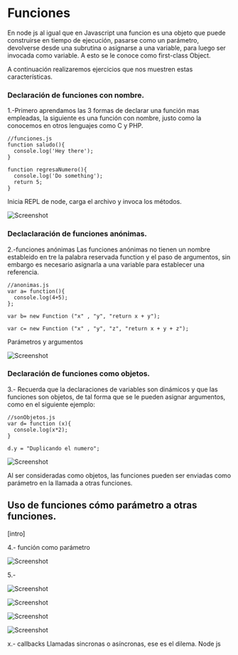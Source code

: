 # Funciones
En node js al igual que en Javascript una funcion es una objeto que puede construirse en tiempo de ejecución, pasarse como un parámetro, devolverse desde una subrutina o asignarse a una variable, para luego ser invocada como variable. A esto se le conoce como first-class Object.

A continuación realizaremos ejercicios que nos muestren estas características.
### Declaración de funciones con nombre.

 1.-Primero aprendamos las 3 formas de declarar una función mas empleadas, la siguiente es una función con nombre, justo como la conocemos en otros lenguajes como C y PHP.

```
//funciones.js
function saludo(){
  console.log('Hey there');
}

function regresaNumero(){
  console.log('Do something');
  return 5;
}
```

Inicia REPL de node, carga el archivo y invoca los métodos.

![Screenshot](image1.PNG)

### Declaclaración de funciones anónimas.

2.-funciones anónimas
Las funciones anónimas no tienen un nombre estableido en tre la palabra reservada function y el paso de argumentos, sin embargo es necesario asignarla a una variable para establecer una referencia.


```
//anonimas.js
var a= function(){
  console.log(4+5);
};

var b= new Function ("x" , "y", "return x + y");

var c= new Function ("x" , "y", "z", "return x + y + z");

```
Parámetros y argumentos

![Screenshot](image2.PNG)

### Declaración de funciones como objetos.

3.- Recuerda que la declaraciones de variables son dinámicos y que las funciones son objetos, de tal forma que se le pueden asignar argumentos, como en el siguiente ejemplo:

```
//sonObjetos.js
var d= function (x){
  console.log(x*2);
}

d.y = "Duplicando el numero";

```

![Screenshot](image3.PNG)

Al ser consideradas como objetos, las funciones pueden ser enviadas como parámetro en la llamada a otras funciones.

## Uso de funciones cómo parámetro a otras funciones.
[intro]

4.- función como parámetro

![Screenshot](image4.PNG)

5.-

![Screenshot](image5.PNG)

![Screenshot](image6.PNG)

![Screenshot](image7.PNG)

![Screenshot](image8.PNG)




x.- callbacks
Llamadas sincronas o asíncronas, ese es el dilema. Node js
